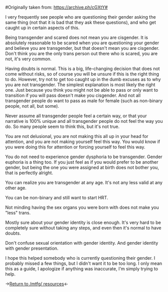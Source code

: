 #Originally taken from: https://archive.ph/cGXtY#

I very frequently see people who are questioning their gender asking the same thing (not that it is bad that they ask these questions), and who get caught up in certain aspects of this.

Being transgender and scared does not mean you are cisgender. It is absolutely reasonable to be scared when you are questioning your gender and believe you are transgender, but that doesn't mean you are cisgender. Don't think you are the only trans person out there who is scared, you are not, it's very common.

Having doubts is normal. This is a big, life-changing decision that does not come without risks, so of course you will be unsure if this is the right thing to do. However, try not to get too caught up in the dumb excuses as to why you are not transgender. The simplest explanation is most likely the right one.
Just because you think you might not be able to pass or only want to transition if you will pass doesn't make you cisgender. And not all transgender people do want to pass as male for female (such as non-binary people, not all, but some).

Never assume all transgender people feel a certain way, or that your narrative is 100% unique and all transgender people do not feel the way you do. So many people seem to think this, but it's not true.

You are not delusional, you are not making this all up in your head for attention, and you are not making yourself feel this way. You would know if you were doing this for attention or forcing yourself to feel this way.

You do not need to experience gender dysphoria to be transgender. Gender euphoria is a thing too. If you just feel as if you would prefer to be another gender, but being the one you were assigned at birth does not bother you, that is perfectly alright.

You can realize you are transgender at any age. It's not any less valid at any other age.

You can be non-binary and still want to start HRT.

Not minding having the sex organs you were born with does not make you "less" trans.

Mostly sure about your gender identity is close enough. It's very hard to be completely sure without taking any steps, and even then it's normal to have doubts.

Don't confuse sexual orientation with gender identity. And gender identity with gender presentation.

I hope this helped somebody who is currently questioning their gender. I probably missed a few things, but I didn't want it to be too long. I only mean this as a guide, I apologize if anything was inaccurate, I'm simply trying to help.

->[Return to /mtfg/ resources](https://rentry.org/mtfg)<-